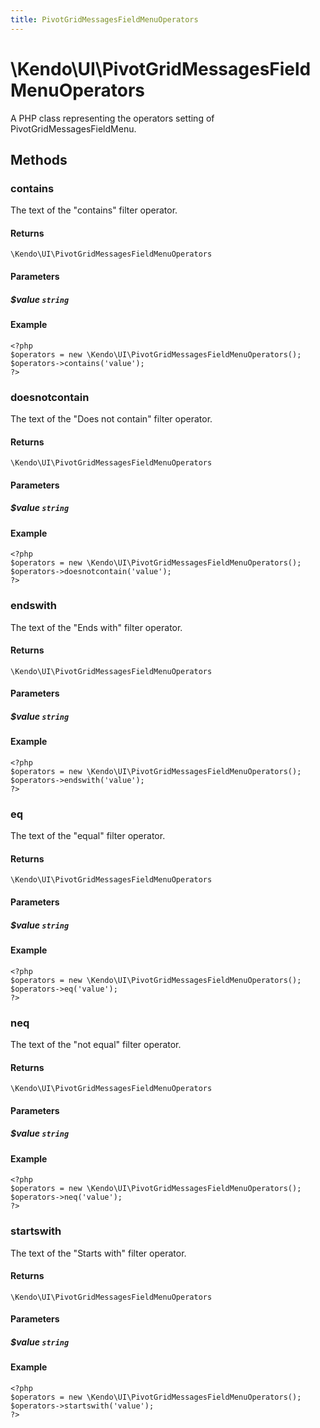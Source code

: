 ```yaml
---
title: PivotGridMessagesFieldMenuOperators
---
```


# \Kendo\UI\PivotGridMessagesFieldMenuOperators

A PHP class representing the operators setting of PivotGridMessagesFieldMenu.


## Methods

### contains
The text of the "contains" filter operator.

#### Returns
`\Kendo\UI\PivotGridMessagesFieldMenuOperators`

#### Parameters

##### $value `string`



#### Example 
    <?php
    $operators = new \Kendo\UI\PivotGridMessagesFieldMenuOperators();
    $operators->contains('value');
    ?>

### doesnotcontain
The text of the "Does not contain" filter operator.

#### Returns
`\Kendo\UI\PivotGridMessagesFieldMenuOperators`

#### Parameters

##### $value `string`



#### Example 
    <?php
    $operators = new \Kendo\UI\PivotGridMessagesFieldMenuOperators();
    $operators->doesnotcontain('value');
    ?>

### endswith
The text of the "Ends with" filter operator.

#### Returns
`\Kendo\UI\PivotGridMessagesFieldMenuOperators`

#### Parameters

##### $value `string`



#### Example 
    <?php
    $operators = new \Kendo\UI\PivotGridMessagesFieldMenuOperators();
    $operators->endswith('value');
    ?>

### eq
The text of the "equal" filter operator.

#### Returns
`\Kendo\UI\PivotGridMessagesFieldMenuOperators`

#### Parameters

##### $value `string`



#### Example 
    <?php
    $operators = new \Kendo\UI\PivotGridMessagesFieldMenuOperators();
    $operators->eq('value');
    ?>

### neq
The text of the "not equal" filter operator.

#### Returns
`\Kendo\UI\PivotGridMessagesFieldMenuOperators`

#### Parameters

##### $value `string`



#### Example 
    <?php
    $operators = new \Kendo\UI\PivotGridMessagesFieldMenuOperators();
    $operators->neq('value');
    ?>

### startswith
The text of the "Starts with" filter operator.

#### Returns
`\Kendo\UI\PivotGridMessagesFieldMenuOperators`

#### Parameters

##### $value `string`



#### Example 
    <?php
    $operators = new \Kendo\UI\PivotGridMessagesFieldMenuOperators();
    $operators->startswith('value');
    ?>

